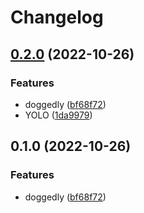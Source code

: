 # Changelog

## [0.2.0](https://github.com/staticaland/please-release-this/compare/rocket-v0.1.0...rocket-v0.2.0) (2022-10-26)


### Features

* doggedly ([bf68f72](https://github.com/staticaland/please-release-this/commit/bf68f72416d27b8b2567bc4b7245a96c9bee5625))
* YOLO ([1da9979](https://github.com/staticaland/please-release-this/commit/1da99796e95fc8d4d39dd5115b15dadd98dc978c))

## 0.1.0 (2022-10-26)


### Features

* doggedly ([bf68f72](https://github.com/staticaland/please-release-this/commit/bf68f72416d27b8b2567bc4b7245a96c9bee5625))
